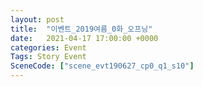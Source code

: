 ```yaml
---
layout: post
title:  "이벤트_2019여름_0화_오프닝"
date:   2021-04-17 17:00:00 +0000
categories: Event
Tags: Story Event
SceneCode: ["scene_evt190627_cp0_q1_s10"]
---
```

